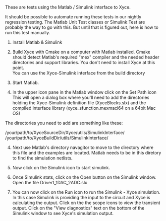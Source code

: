 These are tests using the Matlab / Simulink interface to Xyce.

It should be possible to automate running these tests in our nightly
regression testing.  The Matlab Unit Test classes or Simulink Test are 
probably the way to go with this.  But until that is figured out, here 
is how to run this test manually.

1. Install Matlab & Simulink 

2. Build Xyce with Cmake on a computer with Matlab installed.  Cmake should
detect Matlab's required "mex" compiler and the needed header directories
and support libraries.  You don't need to install Xyce at this point.  
You can use the Xyce-Simulink interface from the build directory

2. Start Matlab.  

3. In the upper icon pane in the Matlab window click on the Set Path icon
This will open a dialog box where you'll need to add the directories holding
the Xyce-Simulink definition file (XyceBlocks.slx) and the compiled interface 
library (xyce_sfunction.mexmaci64 on a 64bit Mac OS)

The directories you need to add are something like these:

/your/path/to/XyceSourceDir/Xyce/utils/SimulinkInterface/
/your/path/to/XyceBuildDir/utils/SimulinkInterface/

4. Next use Matlab's directory navagitor to move to the directory where 
this file and the examples are located. Matlab needs to be in this diretory
to find the simulation netlists.

5. Now click on the Simulink icon to start simulink.

6. Once Simulink stats, click on the Open button on the Simulink window.  
Open the file Driver1_1DAC_2ADC.slx

7. You can now click on the Run icon to run the Simulink - Xyce simulation.  
In this case Simulink is providing the input to the circuit and Xyce is 
calculating the output.  Click on the the scope icons to view the transient
output.  Click on the "View diagnostics" text on the bottom of the Simulink
window to see Xyce's simulation output.



